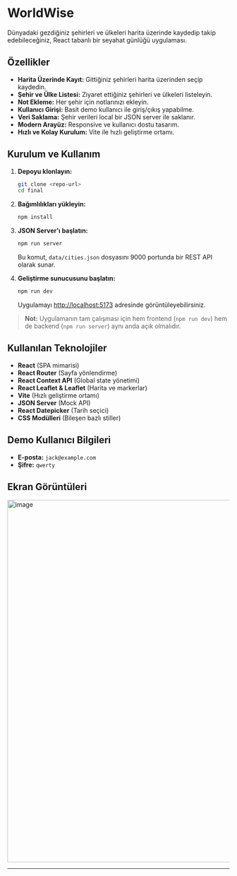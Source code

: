 # WorldWise

Dünyadaki gezdiğiniz şehirleri ve ülkeleri harita üzerinde kaydedip takip edebileceğiniz, React tabanlı bir seyahat günlüğü uygulaması.

## Özellikler

- **Harita Üzerinde Kayıt:** Gittiğiniz şehirleri harita üzerinden seçip kaydedin.
- **Şehir ve Ülke Listesi:** Ziyaret ettiğiniz şehirleri ve ülkeleri listeleyin.
- **Not Ekleme:** Her şehir için notlarınızı ekleyin.
- **Kullanıcı Girişi:** Basit demo kullanıcı ile giriş/çıkış yapabilme.
- **Veri Saklama:** Şehir verileri local bir JSON server ile saklanır.
- **Modern Arayüz:** Responsive ve kullanıcı dostu tasarım.
- **Hızlı ve Kolay Kurulum:** Vite ile hızlı geliştirme ortamı.

## Kurulum ve Kullanım

1. **Depoyu klonlayın:**

   ```sh
   git clone <repo-url>
   cd final
   ```

2. **Bağımlılıkları yükleyin:**

   ```sh
   npm install
   ```

3. **JSON Server'ı başlatın:**

   ```sh
   npm run server
   ```

   Bu komut, `data/cities.json` dosyasını 9000 portunda bir REST API olarak sunar.

4. **Geliştirme sunucusunu başlatın:**
   ```sh
   npm run dev
   ```
   Uygulamayı [http://localhost:5173](http://localhost:5173) adresinde görüntüleyebilirsiniz.

> **Not:** Uygulamanın tam çalışması için hem frontend (`npm run dev`) hem de backend (`npm run server`) aynı anda açık olmalıdır.

## Kullanılan Teknolojiler

- **React** (SPA mimarisi)
- **React Router** (Sayfa yönlendirme)
- **React Context API** (Global state yönetimi)
- **React Leaflet & Leaflet** (Harita ve markerlar)
- **Vite** (Hızlı geliştirme ortamı)
- **JSON Server** (Mock API)
- **React Datepicker** (Tarih seçici)
- **CSS Modülleri** (Bileşen bazlı stiller)

## Demo Kullanıcı Bilgileri

- **E-posta:** `jack@example.com`
- **Şifre:** `qwerty`

## Ekran Görüntüleri

<img width="1875" height="820" alt="image" src="https://github.com/user-attachments/assets/7a9c3186-92d3-4137-9bb2-e832b52da3de" />


---
